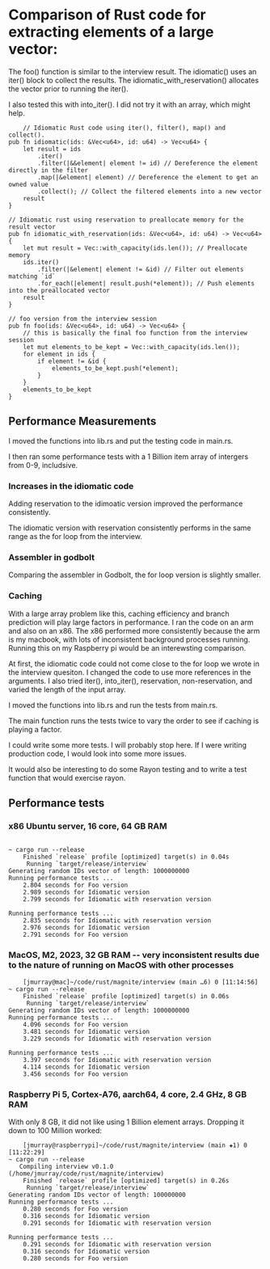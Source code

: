 # Comparison of Rust code for extracting elements of a large vector:

The foo() function is similar to the interview result.
The idiomatic() uses an iter() block to collect the results.
The idiomatic_with_reservation() allocates the vector prior to running the iter().

I also tested this with into_iter().  I did not try it with an array, which might help.


```
	// Idiomatic Rust code using iter(), filter(), map() and collect().
pub fn idiomatic(ids: &Vec<u64>, id: u64) -> Vec<u64> {
    let result = ids
        .iter()
        .filter(|&&element| element != id) // Dereference the element directly in the filter
        .map(|&element| element) // Dereference the element to get an owned value
        .collect(); // Collect the filtered elements into a new vector
    result
}

// Idiomatic rust using reservation to preallocate memory for the result vector
pub fn idiomatic_with_reservation(ids: &Vec<u64>, id: u64) -> Vec<u64> {
    let mut result = Vec::with_capacity(ids.len()); // Preallocate memory
    ids.iter()
        .filter(|&element| element != &id) // Filter out elements matching `id`
        .for_each(|element| result.push(*element)); // Push elements into the preallocated vector
    result
}

// foo version from the interview session
pub fn foo(ids: &Vec<u64>, id: u64) -> Vec<u64> {
    // this is basically the final foo function from the interview session
    let mut elements_to_be_kept = Vec::with_capacity(ids.len());
    for element in ids {
        if element != &id {
            elements_to_be_kept.push(*element);
        }
    }
    elements_to_be_kept
}

```
## Performance Measurements

I moved the functions into lib.rs and put the testing code in main.rs.

I then ran some performance tests with a 1 Billion item array of intergers from 0-9, includsive.

### Increases in the idiomatic code
Adding reservation to the idimoatic version improved the performance consistently.

The idiomatic version with reservation consistently performs in the same range as the for loop from the interview.

### Assembler in godbolt
Comparing the assembler in Godbolt, the for loop version is slightly smaller.

### Caching
With a large array problem like this, caching efficiency and branch prediction will play large factors in performance.  I ran the code on an arm and also on an x86.  The x86 performed more consistently because the arm is my macbook, with lots of inconsistent background processes running.  Running this on my Raspberry pi would be an interewsting comparison.

At first, the idiomatic code could not come close to the for loop we wrote in the interview quesiton.  I changed the code to use more references in the arguments.  I also tried iter(), into_iter(), reservation, non-reservation, and varied the length of the input array.

I moved the functions into lib.rs and run the tests from main.rs.  

The main function runs the tests twice to vary the order to see if caching is playing a factor.

I could write some more tests.  I will probably stop here.  If I were writing production code, I would look into some more issues.

It would also be interesting to do some Rayon testing and to write a test function that would exercise rayon.

## Performance tests

### x86 Ubuntu server, 16 core, 64 GB RAM

```

~ cargo run --release
    Finished `release` profile [optimized] target(s) in 0.04s
     Running `target/release/interview`
Generating random IDs vector of length: 1000000000
Running performance tests ...
	2.804 seconds for Foo version
	2.989 seconds for Idiomatic version
	2.799 seconds for Idiomatic with reservation version

Running performance tests ...
	2.835 seconds for Idiomatic with reservation version
	2.976 seconds for Idiomatic version
	2.791 seconds for Foo version
```


### MacOS, M2, 2023, 32 GB RAM -- very inconsistent results due to the nature of running on MacOS with other processes
```
	[jmurray@mac]~/code/rust/magnite/interview (main …6) 0 [11:14:56]
~ cargo run --release
    Finished `release` profile [optimized] target(s) in 0.06s
     Running `target/release/interview`
Generating random IDs vector of length: 1000000000
Running performance tests ...
	4.096 seconds for Foo version
	3.481 seconds for Idiomatic version
	3.229 seconds for Idiomatic with reservation version

Running performance tests ...
	3.397 seconds for Idiomatic with reservation version
	4.114 seconds for Idiomatic version
	3.456 seconds for Foo version

```

###  Raspberry Pi 5, Cortex-A76, aarch64, 4 core, 2.4 GHz, 8 GB RAM
With only 8 GB, it did not like using 1 Billion element arrays.  Dropping it down to 100 Million worked:

```
	[jmurray@raspberrypi]~/code/rust/magnite/interview (main ✚1) 0 [11:22:29]
~ cargo run --release
   Compiling interview v0.1.0 (/home/jmurray/code/rust/magnite/interview)
    Finished `release` profile [optimized] target(s) in 0.26s
     Running `target/release/interview`
Generating random IDs vector of length: 100000000
Running performance tests ...
	0.280 seconds for Foo version
	0.316 seconds for Idiomatic version
	0.291 seconds for Idiomatic with reservation version

Running performance tests ...
	0.291 seconds for Idiomatic with reservation version
	0.316 seconds for Idiomatic version
	0.280 seconds for Foo version
```

